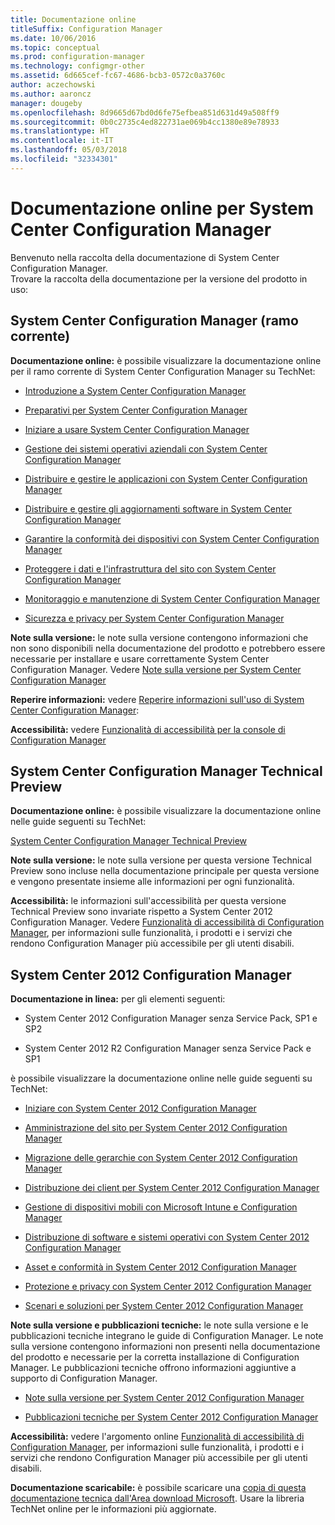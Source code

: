 ```yaml
---
title: Documentazione online
titleSuffix: Configuration Manager
ms.date: 10/06/2016
ms.topic: conceptual
ms.prod: configuration-manager
ms.technology: configmgr-other
ms.assetid: 6d665cef-fc67-4686-bcb3-0572c0a3760c
author: aczechowski
ms.author: aaroncz
manager: dougeby
ms.openlocfilehash: 8d9665d67bd0d6fe75efbea851d631d49a508ff9
ms.sourcegitcommit: 0b0c2735c4ed822731ae069b4cc1380e89e78933
ms.translationtype: HT
ms.contentlocale: it-IT
ms.lasthandoff: 05/03/2018
ms.locfileid: "32334301"
---
```

# <a name="online-documentation-for-system-center-configuration-manager"></a>Documentazione online per System Center Configuration Manager


Benvenuto nella raccolta della documentazione di System Center Configuration Manager.  
Trovare la raccolta della documentazione per la versione del prodotto in uso:  

## <a name="system-center-configuration-manager-current-branch"></a>System Center Configuration Manager (ramo corrente)  
**Documentazione online:** è possibile visualizzare la documentazione online per il ramo corrente di System Center Configuration Manager su TechNet:  

-   [Introduzione a System Center Configuration Manager](https://technet.microsoft.com/library/mt622715.aspx)  

-   [Preparativi per System Center Configuration Manager](https://technet.microsoft.com/library/mt608540.aspx)  

-   [Iniziare a usare System Center Configuration Manager](https://technet.microsoft.com/library/mt608544.aspx)  

-   [Gestione dei sistemi operativi aziendali con System Center Configuration Manager](https://technet.microsoft.com/library/mt627933.aspx)  

-   [Distribuire e gestire le applicazioni con System Center Configuration Manager](https://technet.microsoft.com/library/mt627959.aspx)  

-   [Distribuire e gestire gli aggiornamenti software in System Center Configuration Manager](https://technet.microsoft.com/library/mt634340.aspx)  

-   [Garantire la conformità dei dispositivi con System Center Configuration Manager](https://technet.microsoft.com/library/mt595717.aspx)  

-   [Proteggere i dati e l'infrastruttura del sito con System Center Configuration Manager](https://technet.microsoft.com/library/mt613161.aspx)  

-   [Monitoraggio e manutenzione di System Center Configuration Manager](https://technet.microsoft.com/library/mt612855.aspx)  

-   [Sicurezza e privacy per System Center Configuration Manager](https://technet.microsoft.com/library/mt622694.aspx)  

**Note sulla versione:** le note sulla versione contengono informazioni che non sono disponibili nella documentazione del prodotto e potrebbero essere necessarie per installare e usare correttamente System Center Configuration Manager. Vedere [Note sulla versione per System Center Configuration Manager](https://technet.microsoft.com/library/mt592024.aspx)  

**Reperire informazioni:** vedere [Reperire informazioni sull'uso di System Center Configuration Manager](https://technet.microsoft.com/library/mt628521.aspx):  

**Accessibilità:** vedere [Funzionalità di accessibilità per la console di Configuration Manager](https://technet.microsoft.com/library/mt628521.aspx)  


## <a name="system-center-configuration-manager-technical-preview"></a>System Center Configuration Manager Technical Preview  
**Documentazione online:** è possibile visualizzare la documentazione online nelle guide seguenti su TechNet:  

 [System Center Configuration Manager Technical Preview](https://go.microsoft.com/fwlink/p/?LinkId=534001)  

**Note sulla versione:** le note sulla versione per questa versione Technical Preview sono incluse nella documentazione principale per questa versione e vengono presentate insieme alle informazioni per ogni funzionalità.  

**Accessibilità:** le informazioni sull'accessibilità per questa versione Technical Preview sono invariate rispetto a System Center 2012 Configuration Manager. Vedere [Funzionalità di accessibilità di Configuration Manager](http://go.microsoft.com/fwlink/p/?LinkId=258586), per informazioni sulle funzionalità, i prodotti e i servizi che rendono Configuration Manager più accessibile per gli utenti disabili.  

## <a name="system-center-2012-configuration-manager"></a>System Center 2012 Configuration Manager  
**Documentazione in linea:** per gli elementi seguenti:  

-   System Center 2012 Configuration Manager senza Service Pack, SP1 e SP2  

-   System Center 2012 R2 Configuration Manager senza Service Pack e SP1  

è possibile visualizzare la documentazione online nelle guide seguenti su TechNet:  

-   [Iniziare con System Center 2012 Configuration Manager](https://go.microsoft.com/fwlink/p/?LinkId=210632)  

-   [Amministrazione del sito per System Center 2012 Configuration Manager](https://go.microsoft.com/fwlink/p/?LinkId=210636)  

-   [Migrazione delle gerarchie con System Center 2012 Configuration Manager](https://go.microsoft.com/fwlink/p/?LinkId=210645)  

-   [Distribuzione dei client per System Center 2012 Configuration Manager](https://go.microsoft.com/fwlink/p/?LinkId=210638)  

-   [Gestione di dispositivi mobili con Microsoft Intune e Configuration Manager](https://go.microsoft.com/fwlink/?LinkId=529959)  

-   [Distribuzione di software e sistemi operativi con System Center 2012 Configuration Manager](https://go.microsoft.com/fwlink/p/?LinkId=210635)  

-   [Asset e conformità in System Center 2012 Configuration Manager](https://go.microsoft.com/fwlink/p/?LinkId=210639)  

-   [Protezione e privacy con System Center 2012 Configuration Manager](https://go.microsoft.com/fwlink/p/?LinkId=210640)  

-   [Scenari e soluzioni per System Center 2012 Configuration Manager](https://go.microsoft.com/fwlink/p/?LinkId=290889)  

 **Note sulla versione e pubblicazioni tecniche:** le note sulla versione e le pubblicazioni tecniche integrano le guide di Configuration Manager. Le note sulla versione contengono informazioni non presenti nella documentazione del prodotto e necessarie per la corretta installazione di Configuration Manager. Le pubblicazioni tecniche offrono informazioni aggiuntive a supporto di Configuration Manager.  

-   [Note sulla versione per System Center 2012 Configuration Manager](http://go.microsoft.com/fwlink/?LinkId=529437)  

-   [Pubblicazioni tecniche per System Center 2012 Configuration Manager](http://go.microsoft.com/fwlink/p/?LinkId=261032)  

**Accessibilità:** vedere l'argomento online [Funzionalità di accessibilità di Configuration Manager](http://go.microsoft.com/fwlink/p/?LinkId=258586), per informazioni sulle funzionalità, i prodotti e i servizi che rendono Configuration Manager più accessibile per gli utenti disabili.  

**Documentazione scaricabile:** è possibile scaricare una [copia di questa documentazione tecnica dall'Area download Microsoft](http://go.microsoft.com/fwlink/?LinkId=253643). Usare la libreria TechNet online per le informazioni più aggiornate.
